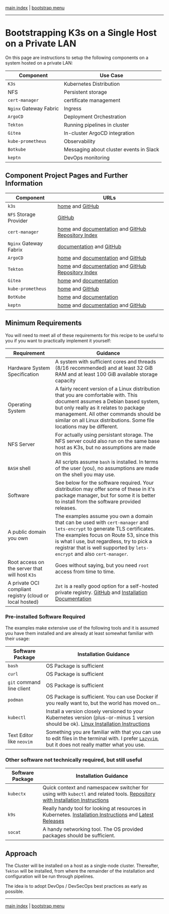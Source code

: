
[main index](../../README.md) | [bootstrap menu](../README.md)

<hr />

# Bootstrapping K3s on a Single Host on a Private LAN

On this page are instructions to setup the following components on a system hosted on a private LAN:

| Component | Use Case |
|---|---|
| `K3s` | Kubernetes Distribution |
| NFS | Persistent storage |
| `cert-manager` | certificate management |
| `Nginx` Gateway Fabric | Ingress |
| `ArgoCD` | Deployment Orchestration |
| `Tekton` | Running pipelines in cluster |
| `Gitea` | In-cluster ArgoCD integration |
| `kube-prometheus` | Observability |
| `Botkube` | Messaging about cluster events in Slack |
| `keptn` | DevOps monitoring|

## Component Project Pages and Further Information

| Component | URLs |
|---|---|
| `k3s` | [home](https://k3s.io/) and [GitHub](https://github.com/k3s-io/k3s/) |
| `NFS` Storage Provider | [GitHub](https://github.com/kubernetes-sigs/nfs-subdir-external-provisioner) |
| `cert-manager` | [home](https://cert-manager.io/) and [documentation](https://cert-manager.io/docs/) and [GitHub Repository Index](https://github.com/cert-manager) |
| `Nginx` Gateway Fabrix | [documentation](https://docs.nginx.com/nginx-gateway-fabric/) and [GitHub](https://github.com/nginx/nginx-gateway-fabric) |
| `ArgoCD` | [home](https://argoproj.github.io/cd/) and [documentation](https://argo-cd.readthedocs.io/en/stable/) and [GitHub](https://github.com/argoproj/argo-cd) |
| `Tekton` | [home](https://tekton.dev/) and [documentation](https://tekton.dev/docs/) and [GitHub Repository Index](https://github.com/tektoncd) |
| `Gitea` | [home](https://about.gitea.com/) and [documentation](https://docs.gitea.com/) |
| `kube-prometheus` | [home](https://prometheus-operator.dev/) and [GitHub](https://github.com/prometheus-operator/kube-prometheus) |
| `BotKube` | [home](https://botkube.io/) and [documentation](https://docs.botkube.io/) |
| `keptn` | [home](https://keptn.sh/stable/) and [documentation](https://keptn.sh/stable/docs/) and [GitHub](https://github.com/keptn/lifecycle-toolkit)

## Minimum Requirements

You will need to meet all of these requirements for this recipe to be useful to you if you want to practically implement it yourself:

| Requirement | Guidance |
|---|---|
| Hardware System Specification | A system with sufficient cores and threads (8/16 recommended) and at least 32 GiB RAM and at least 100 GiB available storage capacity |
| Operating System | A fairly recent version of a Linux distribution that you are comfortable with. This document assumes a Debian based system, but only really as it relates to package management. All other commands should be similar on all Linux distributions. Some file locations may be different. |
| NFS Server | For actually using persistant storage. The NFS server could also run on the same base host as K3s, but no assumptions are made on this |
| `BASH` shell | All scripts assume `bash` is installed. In terms of the user (you), no assumptions are made on the shell you may use. |
| Software | See below for the software required. Your distribution may offer some of these in it's package manager, but for some it is better to install from the software provided releases. |
| A public domain you own | The examples assume you own a domain that can be used with `cert-manager` and `lets-encrypt` to generate TLS certificates. The examples focus on Route 53, since this is what I use, but regardless, try to pick a registrar that is well supported by `lets-encrypt` and also `cert-manager`. |
| Root access on the server that will host `K3s` | Goes without saying, but you need `root` access from time to time. |
| A private OCI compliant registry (cloud or local hosted) | `Zot` is a really good option for a self-hosted private registry. [GitHub](https://github.com/project-zot/zot) and [Installation Documentation](https://zotregistry.dev/v2.1.7/install-guides/install-guide-linux/) |

### Pre-installed Software Required

The examples make extensive use of the following tools and it is assumed you have them installed and are already at least somewhat familiar with their usage:

| Software Package | Installation Guidance |
|---|---|
| `bash` | OS Package is sufficient |
| `curl` | OS Package is sufficient |
| `git` command line client | OS Package is sufficient |
| `podman` | OS Package is sufficient. You can use Docker if you really want to, but the world has moved on... |
| `kubectl` | Install a version closely versioned to your Kubernetes version (plus-or-minus 1 version should be ok). [Linux Installation Instructions](https://v1-32.docs.kubernetes.io/docs/tasks/tools/install-kubectl-linux/) |
| Text Editor like `neovim` | Something you are familiar with that you can use to edit files in the terminal with. I prefer [`Lazyvim`](https://www.lazyvim.org/), but it does not really matter what you use. |

### Other software not technically required, but still useful

| Software Package | Installation Guidance |
|---|---|
| `kubectx` | Quick context and namespacew switcher for using with `kubectl` and related tools. [Repository with Installation Instructions](https://github.com/ahmetb/kubectx) |
| `k9s` | Really handy tool for looking at resources in Kubernetes. [Installation Instructions](https://k9scli.io/topics/install/) and [Latest Releases](https://github.com/derailed/k9s/releases) |
| `socat` | A handy networking tool. The OS provided packages should be sufficient. |

## Approach

The Cluster will be installed on a host as a single-node cluster. Thereafter, `Tekton` will be installed, from where the remainder of the installation and configuration will be run through pipelines.

The idea is to adopt DevOps / DevSecOps best practices as early as possible.

<hr />

[main index](../../README.md) | [bootstrap menu](../README.md)
